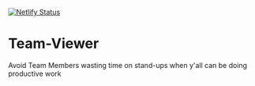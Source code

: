 
[![Netlify Status](https://api.netlify.com/api/v1/badges/925ceb1c-1bcc-406a-9ca3-4c01aa204541/deploy-status)](https://app.netlify.com/sites/team-timerv1/deploys)
# Team-Viewer
Avoid Team Members wasting time on stand-ups when y'all can be doing productive work
